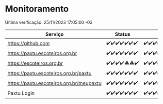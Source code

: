 # Monitoramento

Última verificação: 25/11/2023 17:05:00 -03

|Serviço|Status|Últimas 24h|
|---|---|---|
|https://github.com|<span title="2023-11-18: OK=24">✔️</span><span title="2023-11-19: OK=24">✔️</span><span title="2023-11-20: OK=24">✔️</span><span title="2023-11-21: OK=24">✔️</span><span title="2023-11-22: OK=23">✔️</span><span title="2023-11-23: OK=24">✔️</span><span title="2023-11-24: OK=20">✔️</span>|<span title="24/11/2023 17:06:00 -03 : 200">✔️</span><span title="24/11/2023 18:03:00 -03 : 200">✔️</span><span title="24/11/2023 19:04:00 -03 : 200">✔️</span><span title="24/11/2023 20:05:00 -03 : 200">✔️</span><span title="24/11/2023 21:29:00 -03 : 200">✔️</span><span title="24/11/2023 22:41:00 -03 : 200">✔️</span><span title="24/11/2023 23:16:00 -03 : 200">✔️</span><span title="25/11/2023 00:07:00 -03 : 200">✔️</span><span title="25/11/2023 01:09:00 -03 : 200">✔️</span><span title="25/11/2023 02:04:00 -03 : 200">✔️</span><span title="25/11/2023 03:08:00 -03 : 200">✔️</span><span title="25/11/2023 04:03:00 -03 : 200">✔️</span><span title="25/11/2023 05:07:00 -03 : 200">✔️</span><span title="25/11/2023 06:04:00 -03 : 200">✔️</span><span title="25/11/2023 07:04:00 -03 : 200">✔️</span><span title="25/11/2023 08:03:00 -03 : 200">✔️</span><span title="25/11/2023 09:09:00 -03 : 200">✔️</span><span title="25/11/2023 10:06:00 -03 : 200">✔️</span><span title="25/11/2023 11:03:00 -03 : 200">✔️</span><span title="25/11/2023 12:04:00 -03 : 200">✔️</span><span title="25/11/2023 13:06:00 -03 : 200">✔️</span><span title="25/11/2023 14:03:00 -03 : 200">✔️</span><span title="25/11/2023 15:07:00 -03 : 200">✔️</span><span title="25/11/2023 16:02:00 -03 : 200">✔️</span><span title="25/11/2023 17:05:00 -03 : 200">✔️</span>|
|https://paxtu.escoteiros.org.br|<span title="2023-11-18: OK=24">✔️</span><span title="2023-11-19: OK=24">✔️</span><span title="2023-11-20: OK=24">✔️</span><span title="2023-11-21: OK=24">✔️</span><span title="2023-11-22: OK=23">✔️</span><span title="2023-11-23: OK=24">✔️</span><span title="2023-11-24: OK=20">✔️</span>|<span title="24/11/2023 17:06:00 -03 : 200">✔️</span><span title="24/11/2023 18:03:00 -03 : 200">✔️</span><span title="24/11/2023 19:04:00 -03 : 200">✔️</span><span title="24/11/2023 20:05:00 -03 : 200">✔️</span><span title="24/11/2023 21:29:00 -03 : 200">✔️</span><span title="24/11/2023 22:41:00 -03 : 200">✔️</span><span title="24/11/2023 23:16:00 -03 : 200">✔️</span><span title="25/11/2023 00:07:00 -03 : 200">✔️</span><span title="25/11/2023 01:09:00 -03 : 200">✔️</span><span title="25/11/2023 02:04:00 -03 : 200">✔️</span><span title="25/11/2023 03:08:00 -03 : 200">✔️</span><span title="25/11/2023 04:03:00 -03 : 200">✔️</span><span title="25/11/2023 05:07:00 -03 : 200">✔️</span><span title="25/11/2023 06:04:00 -03 : 200">✔️</span><span title="25/11/2023 07:04:00 -03 : 200">✔️</span><span title="25/11/2023 08:03:00 -03 : 200">✔️</span><span title="25/11/2023 09:09:00 -03 : 200">✔️</span><span title="25/11/2023 10:06:00 -03 : 200">✔️</span><span title="25/11/2023 11:03:00 -03 : 200">✔️</span><span title="25/11/2023 12:04:00 -03 : 200">✔️</span><span title="25/11/2023 13:06:00 -03 : 200">✔️</span><span title="25/11/2023 14:03:00 -03 : 200">✔️</span><span title="25/11/2023 15:07:00 -03 : 200">✔️</span><span title="25/11/2023 16:02:00 -03 : 200">✔️</span><span title="25/11/2023 17:05:00 -03 : 200">✔️</span>|
|https://escoteiros.org.br|<span title="2023-11-18: OK=24">✔️</span><span title="2023-11-19: OK=24">✔️</span><span title="2023-11-20: OK=24">✔️</span><span title="2023-11-21: OK=24">✔️</span><span title="2023-11-22: OK=22, Falhas=1">⚠️</span><span title="2023-11-23: OK=23, Falhas=1">⚠️</span><span title="2023-11-24: OK=20">✔️</span>|<span title="24/11/2023 17:06:00 -03 : 200">✔️</span><span title="24/11/2023 18:03:00 -03 : 200">✔️</span><span title="24/11/2023 19:04:00 -03 : 200">✔️</span><span title="24/11/2023 20:05:00 -03 : 200">✔️</span><span title="24/11/2023 21:29:00 -03 : 200">✔️</span><span title="24/11/2023 22:41:00 -03 : 200">✔️</span><span title="24/11/2023 23:16:00 -03 : 200">✔️</span><span title="25/11/2023 00:07:00 -03 : 200">✔️</span><span title="25/11/2023 01:09:00 -03 : 200">✔️</span><span title="25/11/2023 02:04:00 -03 : 200">✔️</span><span title="25/11/2023 03:08:00 -03 : 200">✔️</span><span title="25/11/2023 04:03:00 -03 : 200">✔️</span><span title="25/11/2023 05:07:00 -03 : 200">✔️</span><span title="25/11/2023 06:04:00 -03 : 200">✔️</span><span title="25/11/2023 07:04:00 -03 : 200">✔️</span><span title="25/11/2023 08:03:00 -03 : 200">✔️</span><span title="25/11/2023 09:09:00 -03 : 200">✔️</span><span title="25/11/2023 10:06:00 -03 : 200">✔️</span><span title="25/11/2023 11:03:00 -03 : 200">✔️</span><span title="25/11/2023 12:04:00 -03 : 200">✔️</span><span title="25/11/2023 13:06:00 -03 : 200">✔️</span><span title="25/11/2023 14:03:00 -03 : 200">✔️</span><span title="25/11/2023 15:07:00 -03 : 200">✔️</span><span title="25/11/2023 16:02:00 -03 : 200">✔️</span><span title="25/11/2023 17:05:00 -03 : 200">✔️</span>|
|https://paxtu.escoteiros.org.br/paxtu|<span title="2023-11-18: OK=24">✔️</span><span title="2023-11-19: OK=24">✔️</span><span title="2023-11-20: OK=24">✔️</span><span title="2023-11-21: OK=24">✔️</span><span title="2023-11-22: OK=23">✔️</span><span title="2023-11-23: OK=24">✔️</span><span title="2023-11-24: OK=20">✔️</span>|<span title="24/11/2023 17:06:00 -03 : 200">✔️</span><span title="24/11/2023 18:03:00 -03 : 200">✔️</span><span title="24/11/2023 19:04:00 -03 : 200">✔️</span><span title="24/11/2023 20:05:00 -03 : 200">✔️</span><span title="24/11/2023 21:29:00 -03 : 200">✔️</span><span title="24/11/2023 22:41:00 -03 : 200">✔️</span><span title="24/11/2023 23:16:00 -03 : 200">✔️</span><span title="25/11/2023 00:07:00 -03 : 200">✔️</span><span title="25/11/2023 01:09:00 -03 : 200">✔️</span><span title="25/11/2023 02:04:00 -03 : 200">✔️</span><span title="25/11/2023 03:08:00 -03 : 200">✔️</span><span title="25/11/2023 04:03:00 -03 : 200">✔️</span><span title="25/11/2023 05:07:00 -03 : 200">✔️</span><span title="25/11/2023 06:04:00 -03 : 200">✔️</span><span title="25/11/2023 07:04:00 -03 : 200">✔️</span><span title="25/11/2023 08:03:00 -03 : 200">✔️</span><span title="25/11/2023 09:09:00 -03 : 200">✔️</span><span title="25/11/2023 10:06:00 -03 : 200">✔️</span><span title="25/11/2023 11:03:00 -03 : 200">✔️</span><span title="25/11/2023 12:04:00 -03 : 200">✔️</span><span title="25/11/2023 13:06:00 -03 : 200">✔️</span><span title="25/11/2023 14:03:00 -03 : 200">✔️</span><span title="25/11/2023 15:07:00 -03 : 200">✔️</span><span title="25/11/2023 16:02:00 -03 : 200">✔️</span><span title="25/11/2023 17:05:00 -03 : 200">✔️</span>|
|https://paxtu.escoteiros.org.br/meupaxtu|<span title="2023-11-18: OK=24">✔️</span><span title="2023-11-19: OK=24">✔️</span><span title="2023-11-20: OK=24">✔️</span><span title="2023-11-21: OK=24">✔️</span><span title="2023-11-22: OK=23">✔️</span><span title="2023-11-23: OK=24">✔️</span><span title="2023-11-24: OK=20">✔️</span>|<span title="24/11/2023 17:06:00 -03 : 200">✔️</span><span title="24/11/2023 18:03:00 -03 : 200">✔️</span><span title="24/11/2023 19:04:00 -03 : 200">✔️</span><span title="24/11/2023 20:05:00 -03 : 200">✔️</span><span title="24/11/2023 21:29:00 -03 : 200">✔️</span><span title="24/11/2023 22:41:00 -03 : 200">✔️</span><span title="24/11/2023 23:16:00 -03 : 200">✔️</span><span title="25/11/2023 00:07:00 -03 : 200">✔️</span><span title="25/11/2023 01:09:00 -03 : 200">✔️</span><span title="25/11/2023 02:04:00 -03 : 200">✔️</span><span title="25/11/2023 03:08:00 -03 : 200">✔️</span><span title="25/11/2023 04:03:00 -03 : 200">✔️</span><span title="25/11/2023 05:07:00 -03 : 200">✔️</span><span title="25/11/2023 06:04:00 -03 : 200">✔️</span><span title="25/11/2023 07:04:00 -03 : 200">✔️</span><span title="25/11/2023 08:03:00 -03 : 200">✔️</span><span title="25/11/2023 09:09:00 -03 : 200">✔️</span><span title="25/11/2023 10:06:00 -03 : 200">✔️</span><span title="25/11/2023 11:03:00 -03 : 200">✔️</span><span title="25/11/2023 12:04:00 -03 : 200">✔️</span><span title="25/11/2023 13:06:00 -03 : 200">✔️</span><span title="25/11/2023 14:03:00 -03 : 200">✔️</span><span title="25/11/2023 15:07:00 -03 : 200">✔️</span><span title="25/11/2023 16:02:00 -03 : 200">✔️</span><span title="25/11/2023 17:05:00 -03 : 200">✔️</span>|
|Paxtu Login|<span title="2023-11-18: OK=24">✔️</span><span title="2023-11-19: OK=24">✔️</span><span title="2023-11-20: OK=24">✔️</span><span title="2023-11-21: OK=24">✔️</span><span title="2023-11-22: OK=23">✔️</span><span title="2023-11-23: OK=24">✔️</span><span title="2023-11-24: OK=20">✔️</span>|<span title="24/11/2023 17:06:00 -03 : 200">✔️</span><span title="24/11/2023 18:03:00 -03 : 200">✔️</span><span title="24/11/2023 19:04:00 -03 : 200">✔️</span><span title="24/11/2023 20:05:00 -03 : 200">✔️</span><span title="24/11/2023 21:29:00 -03 : 200">✔️</span><span title="24/11/2023 22:41:00 -03 : 200">✔️</span><span title="24/11/2023 23:16:00 -03 : 200">✔️</span><span title="25/11/2023 00:07:00 -03 : 200">✔️</span><span title="25/11/2023 01:09:00 -03 : 200">✔️</span><span title="25/11/2023 02:04:00 -03 : 200">✔️</span><span title="25/11/2023 03:08:00 -03 : 200">✔️</span><span title="25/11/2023 04:03:00 -03 : 200">✔️</span><span title="25/11/2023 05:07:00 -03 : 200">✔️</span><span title="25/11/2023 06:04:00 -03 : 200">✔️</span><span title="25/11/2023 07:04:00 -03 : 200">✔️</span><span title="25/11/2023 08:03:00 -03 : 200">✔️</span><span title="25/11/2023 09:09:00 -03 : 200">✔️</span><span title="25/11/2023 10:06:00 -03 : 200">✔️</span><span title="25/11/2023 11:03:00 -03 : 200">✔️</span><span title="25/11/2023 12:04:00 -03 : 200">✔️</span><span title="25/11/2023 13:06:00 -03 : 200">✔️</span><span title="25/11/2023 14:03:00 -03 : 200">✔️</span><span title="25/11/2023 15:07:00 -03 : 200">✔️</span><span title="25/11/2023 16:02:00 -03 : 200">✔️</span><span title="25/11/2023 17:05:00 -03 : 200">✔️</span>|
